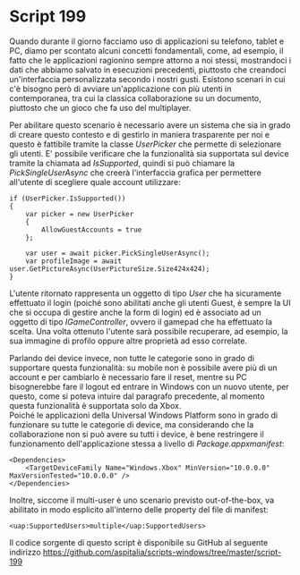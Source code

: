 # Script 199

Quando durante il giorno facciamo uso di applicazioni su telefono, tablet e PC, diamo per scontato alcuni concetti fondamentali, come, ad esempio, il fatto che le applicazioni ragionino sempre attorno a noi stessi, mostrandoci i dati che abbiamo salvato in esecuzioni precedenti, piuttosto che creandoci un'interfaccia personalizzata secondo i nostri gusti. Esistono scenari in cui c'è bisogno però di avviare un'applicazione con più utenti in contemporanea, tra cui la classica collaborazione su un documento, piuttosto che un gioco che fa uso del multiplayer.

Per abilitare questo scenario è necessario avere un sistema che sia in grado di creare questo contesto e di gestirlo in maniera trasparente per noi e questo è fattibile tramite la classe *UserPicker* che permette di selezionare gli utenti. E' possibile verificare che la funzionalità sia supportata sul device tramite la chiamata ad *IsSupported*, quindi si può chiamare la *PickSingleUserAsync* che creerà l'interfaccia grafica per permettere all'utente di scegliere quale account utilizzare:

```
if (UserPicker.IsSupported())
{
    var picker = new UserPicker
    {
        AllowGuestAccounts = true
    };

    var user = await picker.PickSingleUserAsync();
    var profileImage = await user.GetPictureAsync(UserPictureSize.Size424x424);
}
```

L'utente ritornato rappresenta un oggetto di tipo *User* che ha sicuramente effettuato il login (poiché sono abilitati anche gli utenti Guest, è sempre la UI che si occupa di gestire anche la form di login) ed è associato ad un oggetto di tipo *IGameController*, ovvero il gamepad che ha effettuato la scelta. Una volta ottenuto l'utente sarà possibile recuperare, ad esempio, la sua immagine di profilo oppure altre proprietà ad esso correlate.

Parlando dei device invece, non tutte le categorie sono in grado di supportare questa funzionalità: su mobile non è possibile avere più di un account e per cambiarlo è necessario fare il reset, mentre su PC bisognerebbe fare il logout ed entrare in Windows con un nuovo utente, per questo, come si poteva intuire dal paragrafo precedente, al momento questa funzionalità è supportata solo da Xbox.  
Poiché le applicazioni della Universal Windows Platform sono in grado di funzionare su tutte le categorie di device, ma considerando che la collaborazione non si può avere su tutti i device, è bene restringere il funzionamento dell'applicazione stessa a livello di *Package.appxmanifest*:

```
<Dependencies>
    <TargetDeviceFamily Name="Windows.Xbox" MinVersion="10.0.0.0" MaxVersionTested="10.0.0.0" />
</Dependencies>
```

Inoltre, siccome il multi-user è uno scenario previsto out-of-the-box, va abilitato in modo esplicito all'interno delle property del file di manifest:

```
<uap:SupportedUsers>multiple</uap:SupportedUsers>
```

Il codice sorgente di questo script è disponibile su GitHub al seguente indirizzo https://github.com/aspitalia/scripts-windows/tree/master/script-199